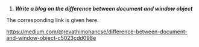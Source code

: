 

1. ***Write a blog on the difference between document and  window     object***

 The corresponding link is given here.
  
https://medium.com/@revathimohancse/difference-between-document-and-window-object-c5023cdd098e